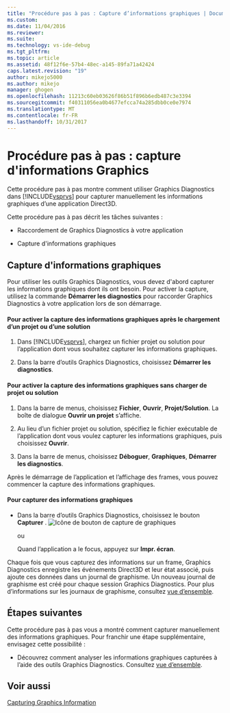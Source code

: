 ```yaml
---
title: "Procédure pas à pas : Capture d’informations graphiques | Documents Microsoft"
ms.custom: 
ms.date: 11/04/2016
ms.reviewer: 
ms.suite: 
ms.technology: vs-ide-debug
ms.tgt_pltfrm: 
ms.topic: article
ms.assetid: 48f12f6e-57b4-48ec-a145-89fa71a42424
caps.latest.revision: "19"
author: mikejo5000
ms.author: mikejo
manager: ghogen
ms.openlocfilehash: 11213c60eb03626f86b51f896b6edb487c3e3394
ms.sourcegitcommit: f40311056ea0b4677efcca74a285dbb0ce0e7974
ms.translationtype: MT
ms.contentlocale: fr-FR
ms.lasthandoff: 10/31/2017
---
```

# <a name="walkthrough-capturing-graphics-information"></a>Procédure pas à pas : capture d'informations Graphics
Cette procédure pas à pas montre comment utiliser Graphics Diagnostics dans [!INCLUDE[vsprvs](../../code-quality/includes/vsprvs_md.md)] pour capturer manuellement les informations graphiques d’une application Direct3D.  
  
 Cette procédure pas à pas décrit les tâches suivantes :  
  
-   Raccordement de Graphics Diagnostics à votre application  
  
-   Capture d'informations graphiques  
  
## <a name="capturing-graphics-information"></a>Capture d'informations graphiques  
 Pour utiliser les outils Graphics Diagnostics, vous devez d'abord capturer les informations graphiques dont ils ont besoin. Pour activer la capture, utilisez la commande **Démarrer les diagnostics** pour raccorder Graphics Diagnostics à votre application lors de son démarrage.  
  
#### <a name="to-enable-the-capture-of-graphics-information-after-a-project-or-solution-is-loaded"></a>Pour activer la capture des informations graphiques après le chargement d’un projet ou d’une solution  
  
1.  Dans [!INCLUDE[vsprvs](../../code-quality/includes/vsprvs_md.md)], chargez un fichier projet ou solution pour l’application dont vous souhaitez capturer les informations graphiques.  
  
2.  Dans la barre d’outils Graphics Diagnostics, choisissez **Démarrer les diagnostics**.  
  
#### <a name="to-enable-the-capture-of-graphics-information-without-loading-a-project-or-solution"></a>Pour activer la capture des informations graphiques sans charger de projet ou solution  
  
1.  Dans la barre de menus, choisissez **Fichier**, **Ouvrir**, **Projet/Solution**. La boîte de dialogue **Ouvrir un projet** s’affiche.  
  
2.  Au lieu d’un fichier projet ou solution, spécifiez le fichier exécutable de l’application dont vous voulez capturer les informations graphiques, puis choisissez **Ouvrir**.  
  
3.  Dans la barre de menus, choisissez **Déboguer**, **Graphiques**, **Démarrer les diagnostics**.  
  
 Après le démarrage de l’application et l’affichage des frames, vous pouvez commencer la capture des informations graphiques.  
  
#### <a name="to-capture-graphics-information"></a>Pour capturer des informations graphiques  
  
-   Dans la barre d’outils Graphics Diagnostics, choisissez le bouton **Capturer** . ![Icône de bouton de capture de graphiques](media/debuggingdirectxgraphics.png "DebuggingDirectXGraphics")  
  
     ou  
  
     Quand l’application a le focus, appuyez sur **Impr. écran**.  
  
 Chaque fois que vous capturez des informations sur un frame, Graphics Diagnostics enregistre les événements Direct3D et leur état associé, puis ajoute ces données dans un journal de graphisme. Un nouveau journal de graphisme est créé pour chaque session Graphics Diagnostics. Pour plus d’informations sur les journaux de graphisme, consultez [vue d’ensemble](overview-of-visual-studio-graphics-diagnostics.md).  
  
## <a name="next-steps"></a>Étapes suivantes  
 Cette procédure pas à pas vous a montré comment capturer manuellement des informations graphiques. Pour franchir une étape supplémentaire, envisagez cette possibilité :  
  
-   Découvrez comment analyser les informations graphiques capturées à l’aide des outils Graphics Diagnostics. Consultez [vue d’ensemble](overview-of-visual-studio-graphics-diagnostics.md).  
  
## <a name="see-also"></a>Voir aussi  
 [Capturing Graphics Information](capturing-graphics-information.md)